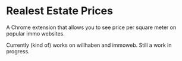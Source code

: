 # Realest Estate Prices
A Chrome extension that allows you to see price per square meter on popular immo websites.

Currently (kind of) works on willhaben and immoweb. Still a work in progress.
